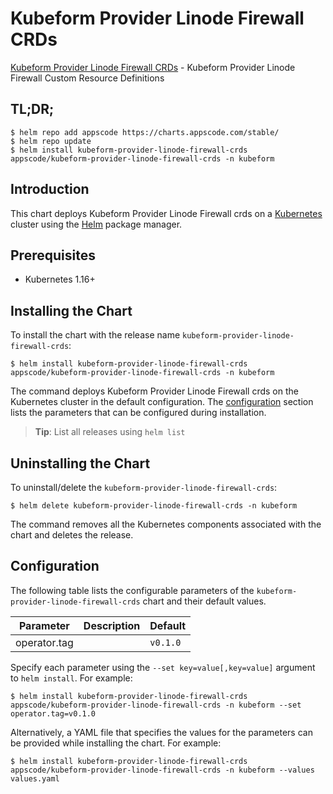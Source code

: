 # Kubeform Provider Linode Firewall CRDs

[Kubeform Provider Linode Firewall CRDs](https://github.com/kubeform) - Kubeform Provider Linode Firewall Custom Resource Definitions

## TL;DR;

```console
$ helm repo add appscode https://charts.appscode.com/stable/
$ helm repo update
$ helm install kubeform-provider-linode-firewall-crds appscode/kubeform-provider-linode-firewall-crds -n kubeform
```

## Introduction

This chart deploys Kubeform Provider Linode Firewall crds on a [Kubernetes](http://kubernetes.io) cluster using the [Helm](https://helm.sh) package manager.

## Prerequisites

- Kubernetes 1.16+

## Installing the Chart

To install the chart with the release name `kubeform-provider-linode-firewall-crds`:

```console
$ helm install kubeform-provider-linode-firewall-crds appscode/kubeform-provider-linode-firewall-crds -n kubeform
```

The command deploys Kubeform Provider Linode Firewall crds on the Kubernetes cluster in the default configuration. The [configuration](#configuration) section lists the parameters that can be configured during installation.

> **Tip**: List all releases using `helm list`

## Uninstalling the Chart

To uninstall/delete the `kubeform-provider-linode-firewall-crds`:

```console
$ helm delete kubeform-provider-linode-firewall-crds -n kubeform
```

The command removes all the Kubernetes components associated with the chart and deletes the release.

## Configuration

The following table lists the configurable parameters of the `kubeform-provider-linode-firewall-crds` chart and their default values.

|  Parameter   | Description | Default  |
|--------------|-------------|----------|
| operator.tag |             | `v0.1.0` |


Specify each parameter using the `--set key=value[,key=value]` argument to `helm install`. For example:

```console
$ helm install kubeform-provider-linode-firewall-crds appscode/kubeform-provider-linode-firewall-crds -n kubeform --set operator.tag=v0.1.0
```

Alternatively, a YAML file that specifies the values for the parameters can be provided while
installing the chart. For example:

```console
$ helm install kubeform-provider-linode-firewall-crds appscode/kubeform-provider-linode-firewall-crds -n kubeform --values values.yaml
```
